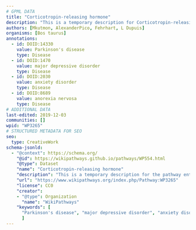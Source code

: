 ```yaml
---
# GPML DATA
title: "Corticotropin-releasing hormone"
description: "This is a temporary description for Corticotropin-releasing hormone"
authors: [Mkutmon, AlexanderPico, Fehrhart, L Dupuis]
organisms: [Bos taurus]
annotations:
  - id: DOID:14330
    value: Parkinson's disease
    type: Disease
  - id: DOID:1470
    value: major depressive disorder
    type: Disease
  - id: DOID:2030
    value: anxiety disorder
    type: Disease
  - id: DOID:8689
    value: anorexia nervosa
    type: Disease
# ADDITIONAL DATA
last-edited: 2019-12-03
communities: []
wpid: "WP3265"
# STRUCTURED METADATA FOR SEO
seo:
  type: CreativeWork
schema-jsonld:
  - "@context": https://schema.org/
    "@id": https://wikipathways.github.io/pathways/WP554.html
    "@type": Dataset
    "name": "Corticotropin-releasing hormone"
    "description": "This is a temporary description for the pathway entitled: Corticotropin-releasing hormone"
    "url": "https://www.wikipathways.org/index.php/Pathway:WP3265"
    "license": CC0
    "creator":
    - "@type": Organization
      "name": "WikiPathways"
    "keywords": [
      "Parkinson's disease", "major depressive disorder", "anxiety disorder", "anorexia nervosa",
      ]
---
```

